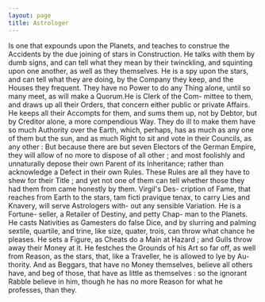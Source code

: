 ```yaml
---
layout: page
title: Astrologer
---
```


Is one that expounds upon the Planets, and
teaches to construe the Accidents  by the due
joining of stars in Construction. He talks with
them by dumb signs, and can tell what they
mean by their twinckling, and squinting upon
one another, as well as they themselves.  He
is a spy upon the stars, and can tell what they
are doing, by the Company they keep, and the
Houses they frequent. They have no Power to
do any Thing alone, until so many meet, as
will make a Quorum.He is Clerk of the Com-
mittee to them, and draws up all their Orders,
that concern either public or private Affairs.
He keeps all their Accompts for them, and
sums them up, not by Debtor, but by Creditor
alone, a more compendious Way. They do
ill to make them have so much Authority over
the Earth, which, perhaps, has as much as
any one of them but the sun, and as much
Right to sit and vote in their Councils, as any
other : But because there are but seven Electors
of the German Empire, they will allow of no
more to dispose of all other ; and most foolishly
and unnaturally depose their own Parent of its
Inheritance; rather than acknowledge a Defect
in their own Rules.  These Rules are all they
have to shew for their Title ; and yet not one
of them can tell whether those they had them
from came honestly by them.  Virgil's Des-
cription of Fame, that reaches from Earth
to the stars, tam ficti pravique tenax, to carry
Lies and Knavery, will serve Astrologers with-
out any sensible Variation.  He is a Fortune-
seller, a Retailer of Destiny, and petty Chap-
man to the Planets.  He casts Nativities as
Gamesters do false Dice, and by slurring and
palming sextile, quartile, and trine, like size,
quater, trois, can throw what chance he
pleases.  He sets a Figure, as Cheats do a Main
at Hazard ; and Gulls throw away their Money
at it.  He festches the Grounds of his Art so
far off, as well from Reason, as the stars, that,
like a Traveller, he is allowed to lye by Au-
thority.  And as Beggars, that have no Money
themselves, believe all others have, and beg
of those, that have as little as themselves : so
the ignorant Rabble believe in him, though
he has no more Reason for what he professes,
than they.
